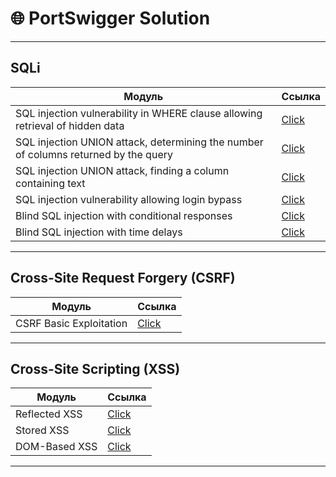# 🌐 PortSwigger Solution 

---

##  SQLi
| **Модуль**                        | **Ссылка**           |
|------------------------------------|----------------------|
|  SQL injection vulnerability in WHERE clause allowing retrieval of hidden data             | [Click](./Server%20Side%20Topics/SQLi/SQL%20injection%20vulnerability%20in%20WHERE%20clause%20allowing%20retrieval%20of%20hidden%20data)    |
|  SQL injection UNION attack, determining the number of columns returned by the query                   | [Click](./Server%20Side%20Topics/SQLi/SQL%20injection%20UNION%20attack,%20determining%20the%20number%20of%20columns%20returned%20by%20the%20query)          |
|  SQL injection UNION attack, finding a column containing text                   | [Click](./Server%20Side%20Topics/SQLi/SQL%20injection%20UNION%20attack,%20finding%20a%20column%20containing%20text)          |
|  SQL injection vulnerability allowing login bypass                   | [Click](./Server%20Side%20Topics/SQLi/SQL%20injection%20vulnerability%20allowing%20login%20bypass)          |
|  Blind SQL injection with conditional responses                   | [Click](./Server%20Side%20Topics/SQLi/Blind%20SQL%20injection%20with%20conditional%20responses)          |
|  Blind SQL injection with time delays                   | [Click](./Server%20Side%20Topics/SQLi/Blind%20SQL%20injection%20with%20time%20delays)          |

---

##  Cross-Site Request Forgery (CSRF)
| **Модуль**                        | **Ссылка**           |
|------------------------------------|----------------------|
|  CSRF Basic Exploitation         | [Click](./Client%20Side%20Topics/CSRF) |

---

##  Cross-Site Scripting (XSS) 
| **Модуль**                        | **Ссылка**           |
|------------------------------------|----------------------|
|  Reflected XSS                   | [Click](./Client%20Side%20Topics/Reflected%20XSS)           |
|  Stored XSS                      | [Click](./)              |
|  DOM-Based XSS                   | [Click](./Client%20Side%20Topics/DOM%20based%20xss)           |

---
